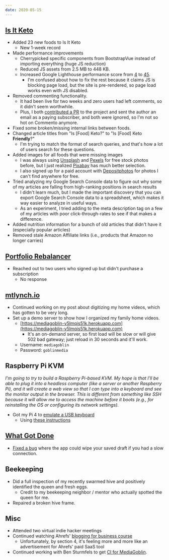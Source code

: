```yaml
---
date: 2020-05-15
---
```


## [Is It Keto](https://isitketo.org)

- Added 23 new foods to Is It Keto
  - New 1-week record
- Made performance improvements
  - Cherrypicked specific components from BootstrapVue instead of importing everything (huge JS reduction)
  - Reduced JS assets from 2.5 MB to 448 KB.
  - Increased Google Lighthouse performance score from [4](https://storage.googleapis.com/isitketo-dev/scratch/isitketo.org-20200512T145320.html) to [45](https://storage.googleapis.com/isitketo-dev/scratch/isitketo.org-20200515T170317.html).
    - I'm confused about how to fix the rest because it claims JS is blocking page load, but the site is pre-rendered, so page load works even with JS disabled.
- Removed commenting functionality.
  - It had been live for two weeks and zero users had left comments, so it didn't seem worthwhile.
  - Plus, I both [contributed a PR](https://gitlab.com/commento/docs/-/merge_requests/41) to the project and sent the author an email as a paying subscriber, and both were ignored, so I'm not so hot on Commento anymore.
- Fixed some broken/missing internal links between foods.
- Changed article titles from "Is [Food] Keto?" to "Is [Food] Keto **Friendly**?"
  - I'm trying to match the format of search queries, and that's how a lot of users search for these questions.
- Added images for all foods that were missing images
  - I was always using [Unsplash](https://unsplash.com/) and [Pexels](https://www.pexels.com/) for free stock photos before, but I just realized [Pixabay](https://pixabay.com/) has much better selection.
  - I also signed up for a paid account with [Depositphotos](http://depositphotos.com/) for photos I can't find anywhere for free.
- Tried analyzing my Google Search Console data to figure out why some of my articles are falling from high-ranking positions in search results
  - I didn't learn much, but I made the important discovery that you can export Google Search Console data to a spreadsheet, which makes it way easier to analyze in useful ways.
  - As an experiment, I tried adding to the meta description tag on a few of my articles with poor click-through-rates to see if that makes a difference.
- Added nutrition information for a bunch of old articles that didn't have it (especially popular articles)
- Removed stale Amazon Affiliate links (i.e., products that Amazon no longer carries)

## [Portfolio Rebalancer](https://assetrebalancer.com)

- Reached out to two users who signed up but didn't purchase a subscription
  - No response

## [mtlynch.io](https://mtlynch.io)

- Continued working on my post about digitizing my home videos, which has gotten to be very long.
- Set up a demo server to show how I organized my family home videos.
  - [https://mediagoblin-v5lmqis51k.herokuapp.com](https://mediagoblin-v5lmqis51k.herokuapp.com)
    - It's an on-demand server, so first load will be slow or will give 502 bad gateway; just reload in 30 seconds and it'll work.
  - Username: `mediagoblin`
  - Password: `goblinmedia`

## Raspberry Pi KVM

_I'm going to try to build a Raspberry Pi-based KVM. My hope is that I'll be able to plug it into a headless computer (like a server or another Raspberry Pi), and it will create a web view so that I can type into a keyboard and see the monitor output in the browser. This is different from something like SSH because it will allow me to access the machine before it boots (e.g., for reinstalling the OS or configuring its network settings)._

- Got my Pi 4 to [emulate a USB keyboard](https://photos.app.goo.gl/L29ssN5BuNJQra7s8)
  - Using [these instructions](https://github.com/raspberrypisig/pizero-usb-hid-keyboard)

## [What Got Done](https://whatgotdone.com)

- [Fixed a bug](https://github.com/mtlynch/whatgotdone/pull/522) where the app could wipe your saved draft if you had a slow connection.

## Beekeeping

- Did a full inspection of my recently swarmed hive and positively identified the queen and fresh eggs.
  - Credit to my beekeeping neighbor / mentor who actually spotted the queen for me.
- Repaired a broken hive frame.

## Misc

- Attended two virtual indie hacker meetings
- Continued watching Ahrefs' [blogging for business course](https://ahrefs.com/academy/blogging-for-business)
  - Unfortunately, by section 4, it's feeling more and more like an advertisement for Ahrefs' paid SaaS tool
- Continued working with Ben Sturmfels to get [CI for MediaGoblin](https://issues.mediagoblin.org/ticket/5574#comment:10).
